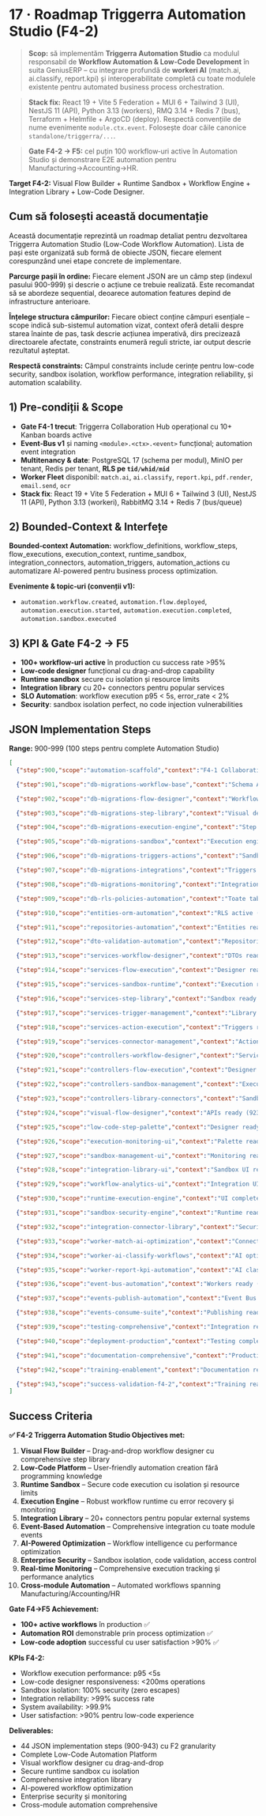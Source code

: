# 17 · Roadmap Triggerra Automation Studio (F4-2)

> **Scop:** să implementăm **Triggerra Automation Studio** ca modulul responsabil de **Workflow Automation & Low-Code Development** în suita GeniusERP – cu integrare profundă de **workeri AI** (match.ai, ai.classify, report.kpi) și interoperabilitate completă cu toate modulele existente pentru automated business process orchestration.

> **Stack fix:** React 19 + Vite 5 Federation + MUI 6 + Tailwind 3 (UI), NestJS 11 (API), Python 3.13 (workers), RMQ 3.14 + Redis 7 (bus), Terraform + Helmfile + ArgoCD (deploy). Respectă convențiile de nume evenimente `module.ctx.event`. Folosește doar căile canonice `standalone/triggerra/...`.

> **Gate F4-2 → F5:** cel puțin 100 workflow‑uri active în Automation Studio și demonstrare E2E automation pentru Manufacturing→Accounting→HR.

**Target F4-2:** Visual Flow Builder + Runtime Sandbox + Workflow Engine + Integration Library + Low-Code Designer.

## Cum să folosești această documentație

Această documentație reprezintă un roadmap detaliat pentru dezvoltarea Triggerra Automation Studio (Low-Code Workflow Automation). Lista de pași este organizată sub formă de obiecte JSON, fiecare element corespunzând unei etape concrete de implementare.

**Parcurge pașii în ordine:** Fiecare element JSON are un câmp step (indexul pasului 900-999) și descrie o acțiune ce trebuie realizată. Este recomandat să se abordeze sequential, deoarece automation features depind de infrastructure anterioare.

**Înțelege structura câmpurilor:** Fiecare obiect conține câmpuri esențiale – scope indică sub-sistemul automation vizat, context oferă detalii despre starea înainte de pas, task descrie acțiunea imperativă, dirs precizează directoarele afectate, constraints enumeră reguli stricte, iar output descrie rezultatul așteptat.

**Respectă constraints:** Câmpul constraints include cerințe pentru low-code security, sandbox isolation, workflow performance, integration reliability, și automation scalability.

## 1) Pre-condiții & Scope

* **Gate F4-1 trecut**: Triggerra Collaboration Hub operațional cu 10+ Kanban boards active
* **Event‑Bus v1** și naming `<module>.<ctx>.<event>` funcțional; automation event integration
* **Multitenancy & date**: PostgreSQL 17 (schema per modul), MinIO per tenant, Redis per tenant, **RLS pe `tid/whid/mid`**
* **Worker Fleet** disponibil: `match.ai`, `ai.classify`, `report.kpi`, `pdf.render`, `email.send`, `ocr`
* **Stack fix**: React 19 + Vite 5 Federation + MUI 6 + Tailwind 3 (UI), NestJS 11 (API), Python 3.13 (workeri), RabbitMQ 3.14 + Redis 7 (bus/queue)

## 2) Bounded-Context & Interfețe

**Bounded‑context Automation:** workflow_definitions, workflow_steps, flow_executions, execution_context, runtime_sandbox, integration_connectors, automation_triggers, automation_actions cu automatizare AI-powered pentru business process optimization.

**Evenimente & topic‑uri (convenții v1):**
- `automation.workflow.created`, `automation.flow.deployed`, `automation.execution.started`, `automation.execution.completed`, `automation.sandbox.executed`

## 3) KPI & Gate F4-2 → F5

- **100+ workflow‑uri active** în production cu success rate >95%
- **Low-code designer** funcțional cu drag-and-drop capability
- **Runtime sandbox** secure cu isolation și resource limits
- **Integration library** cu 20+ connectors pentru popular services
- **SLO Automation**: workflow execution p95 < 5s, error_rate < 2%
- **Security**: sandbox isolation perfect, no code injection vulnerabilities

## JSON Implementation Steps

**Range:** 900-999 (100 steps pentru complete Automation Studio)

```json
[
  {"step":900,"scope":"automation-scaffold","context":"F4-1 Collaboration Hub operational; Automation Studio module inexistent","task":"Generează scheletul Triggerra Automation Studio (frontend React+Vite Federation, API NestJS, workers stubs) folosind `scripts/create-module.ts --standalone triggerra --module automation --with-lowcode`. Activează Module Federation remoteEntry și configurează tags Nx.","dirs":["/standalone/triggerra/apps/automation/frontend/","/standalone/triggerra/apps/automation/api/","/standalone/triggerra/apps/automation/workers/"],"constraints":"scripts/create-module.ts --standalone triggerra --module automation; tags Nx `module:triggerra/automation,layer:frontend|api|workers`; low-code=true; commit 'feat(triggerra/automation): scaffold Studio module'.","output":"skeleton Automation Studio cu low-code capabilities"},

  {"step":901,"scope":"db-migrations-workflow-base","context":"Schema Automation inexistentă; workflow definitions core","task":"Creează migration pentru workflow base: auto_workflow_definitions, auto_workflow_versions, auto_workflow_metadata cu workflow versioning, metadata management, definition validation, JSON schema storage pentru low-code workflows.","dirs":["/standalone/triggerra/apps/automation/api/src/migrations/"],"constraints":"JSON schema validation; workflow versioning; metadata indexing; definition validation; commit 'feat(auto-db): workflow definitions base'.","output":"Workflow definitions schema"},

  {"step":902,"scope":"db-migrations-flow-designer","context":"Workflow base ready (901); visual designer needs","task":"Adaugă tabele visual designer: auto_flow_canvas, auto_flow_nodes, auto_flow_connections, auto_node_configurations cu visual flow representation, node positioning, connection routing, configuration storage pentru drag-and-drop designer.","dirs":["/standalone/triggerra/apps/automation/api/src/migrations/"],"constraints":"visual representation; node positioning; connection routing; drag-drop support; commit 'feat(auto-db): visual flow designer'.","output":"Visual flow designer schema"},

  {"step":903,"scope":"db-migrations-step-library","context":"Visual designer ready (902); step library needed","task":"Creează tabele step library: auto_step_templates, auto_step_categories, auto_step_parameters, auto_step_validations cu comprehensive step library, categorization, parameter definitions, validation rules pentru low-code components.","dirs":["/standalone/triggerra/apps/automation/api/src/migrations/"],"constraints":"step library comprehensive; categorization logical; parameter validation; low-code components; commit 'feat(auto-db): step library comprehensive'.","output":"Step library comprehensive schema"},

  {"step":904,"scope":"db-migrations-execution-engine","context":"Step library ready (903); execution engine core","task":"Adaugă tabele execution engine: auto_flow_executions, auto_execution_steps, auto_execution_context, auto_execution_logs, auto_execution_results cu runtime execution tracking, step-by-step logging, context management, result storage.","dirs":["/standalone/triggerra/apps/automation/api/src/migrations/"],"constraints":"execution tracking detailed; step logging; context management; result storage; commit 'feat(auto-db): execution engine'.","output":"Execution engine schema"},

  {"step":905,"scope":"db-migrations-sandbox","context":"Execution engine ready (904); sandbox isolation","task":"Creează tabele runtime sandbox: auto_sandbox_environments, auto_sandbox_resources, auto_sandbox_limits, auto_sandbox_security cu isolated execution environments, resource management, security constraints, process isolation pentru secure code execution.","dirs":["/standalone/triggerra/apps/automation/api/src/migrations/"],"constraints":"sandbox isolation; resource limits; security constraints; process isolation; no escape mechanisms; commit 'feat(auto-db): runtime sandbox secure'.","output":"Runtime sandbox secure schema"},

  {"step":906,"scope":"db-migrations-triggers-actions","context":"Sandbox ready (905); triggers și actions","task":"Adaugă tabele triggers și actions: auto_triggers, auto_trigger_conditions, auto_actions, auto_action_parameters cu event-based triggers, condition evaluation, action execution, parameter management pentru workflow automation.","dirs":["/standalone/triggerra/apps/automation/api/src/migrations/"],"constraints":"event-based triggers; condition evaluation; action execution; parameter management; commit 'feat(auto-db): triggers actions comprehensive'.","output":"Triggers Actions comprehensive schema"},

  {"step":907,"scope":"db-migrations-integrations","context":"Triggers ready (906); integration connectors","task":"Creează tabele integration library: auto_connectors, auto_connector_configs, auto_api_integrations, auto_webhook_handlers cu connector library, API integrations, webhook management, configuration storage pentru external system integration.","dirs":["/standalone/triggerra/apps/automation/api/src/migrations/"],"constraints":"connector library extensible; API integrations secure; webhook handling; config management; commit 'feat(auto-db): integration library'.","output":"Integration library schema"},

  {"step":908,"scope":"db-migrations-monitoring","context":"Integrations ready (907); workflow monitoring","task":"Adaugă tabele monitoring: auto_workflow_metrics, auto_execution_analytics, auto_performance_stats, auto_error_tracking cu workflow performance monitoring, analytics collection, error tracking, optimization insights.","dirs":["/standalone/triggerra/apps/automation/api/src/migrations/"],"constraints":"performance monitoring; analytics comprehensive; error tracking detailed; optimization insights; commit 'feat(auto-db): workflow monitoring'.","output":"Workflow monitoring schema"},

  {"step":909,"scope":"db-rls-policies-automation","context":"Toate tabelele create (908); security și access","task":"Activează Row Level Security pe toate tabelele Automation cu politici workflow ownership și sharing: `tid = current_setting('app.tid') AND (owner_id = current_setting('app.user_id') OR workflow_id IN (SELECT workflow_id FROM workflow_sharing WHERE user_id = current_setting('app.user_id')))`.","dirs":["/standalone/triggerra/apps/automation/api/src/migrations/"],"constraints":"workflow ownership; sharing permissions; execution access; RLS comprehensive; commit 'feat(auto-db): RLS policies automation'.","output":"RLS comprehensive pe schema Automation"},

  {"step":910,"scope":"entities-orm-automation","context":"RLS active (909); TypeORM entities","task":"Definește entități TypeORM comprehensive pentru Automation: WorkflowDefinition, FlowNode, FlowConnection, ExecutionInstance, SandboxEnvironment, Trigger, Action, Connector cu relationships complete și low-code validation.","dirs":["/standalone/triggerra/apps/automation/api/src/entities/"],"constraints":"relationships comprehensive; low-code validation; workflow entities complete; execution tracking; commit 'feat(auto-api): TypeORM entities automation'.","output":"Automation entities comprehensive"},

  {"step":911,"scope":"repositories-automation","context":"Entities ready (910); repository layer","task":"Implementează repositories comprehensive pentru Automation: WorkflowRepository, ExecutionRepository, SandboxRepository, ConnectorRepository cu complex query builders pentru workflow analytics, execution monitoring, performance tracking.","dirs":["/standalone/triggerra/apps/automation/api/src/repositories/"],"constraints":"workflow analytics; execution monitoring; performance tracking; complex queries optimized; commit 'feat(auto-api): repositories automation comprehensive'.","output":"Automation repositories comprehensive"},

  {"step":912,"scope":"dto-validation-automation","context":"Repositories ready (911); input validation","task":"Creează DTO comprehensive cu class-validator pentru Automation: WorkflowDefinitionDto, FlowExecutionDto, SandboxConfigDto, ConnectorConfigDto cu validări pentru workflow security, execution parameters, sandbox constraints.","dirs":["/standalone/triggerra/apps/automation/api/src/dto/"],"constraints":"workflow security validation; execution parameters; sandbox constraints; low-code validation; commit 'feat(auto-api): DTOs automation comprehensive'.","output":"Automation DTOs comprehensive"},

  {"step":913,"scope":"services-workflow-designer","context":"DTOs ready (912); visual designer core","task":"Implementează WorkflowDesignerService comprehensive: createWorkflow, designFlow, validateWorkflow, deployWorkflow, versionWorkflow cu visual designer logic, JSON schema validation, workflow versioning management.","dirs":["/standalone/triggerra/apps/automation/api/src/services/designer/"],"constraints":"visual designer logic; schema validation comprehensive; versioning management; deployment validation; unit tests ≥90%; commit 'feat(auto-api): Workflow designer service'.","output":"Workflow designer service comprehensive"},

  {"step":914,"scope":"services-flow-execution","context":"Designer ready (913); execution engine","task":"Implementează FlowExecutionService comprehensive: startExecution, monitorProgress, handleErrors, manageContext, stopExecution cu runtime execution engine, step-by-step monitoring, error recovery, context preservation.","dirs":["/standalone/triggerra/apps/automation/api/src/services/execution/"],"constraints":"execution engine robust; step monitoring; error recovery; context preservation; performance optimized; commit 'feat(auto-api): Flow execution service'.","output":"Flow execution service comprehensive"},

  {"step":915,"scope":"services-sandbox-runtime","context":"Execution ready (914); sandbox isolation","task":"Implementează SandboxRuntimeService: createSandbox, executeSandbox, manageSecurity, enforceResourceLimits, cleanupSandbox cu secure code execution, resource isolation, security enforcement, cleanup management.","dirs":["/standalone/triggerra/apps/automation/api/src/services/sandbox/"],"constraints":"secure execution; resource isolation; security enforcement; cleanup automatic; no escape vulnerabilities; commit 'feat(auto-api): Sandbox runtime secure'.","output":"Sandbox runtime service secure"},

  {"step":916,"scope":"services-step-library","context":"Sandbox ready (915); component library","task":"Implementează StepLibraryService comprehensive: manageStepTemplates, validateComponents, registerCustomSteps, categoryManagement cu comprehensive component library, custom step registration, validation framework.","dirs":["/standalone/triggerra/apps/automation/api/src/services/library/"],"constraints":"component library extensible; custom step validation; category management; library comprehensive; commit 'feat(auto-api): Step library service'.","output":"Step library service comprehensive"},

  {"step":917,"scope":"services-trigger-management","context":"Library ready (916); trigger system","task":"Implementează TriggerManagementService: defineTriggers, evaluateConditions, handleEvents, manageWebhooks cu event-based triggers, condition evaluation, webhook processing, trigger management comprehensive.","dirs":["/standalone/triggerra/apps/automation/api/src/services/trigger/"],"constraints":"event triggers; condition evaluation; webhook security; trigger management comprehensive; commit 'feat(auto-api): Trigger management service'.","output":"Trigger management service comprehensive"},

  {"step":918,"scope":"services-action-execution","context":"Triggers ready (917); action system","task":"Implementează ActionExecutionService: executeActions, manageIntegrations, handleRetries, trackResults cu action execution engine, integration management, retry logic, result tracking pentru reliable automation.","dirs":["/standalone/triggerra/apps/automation/api/src/services/action/"],"constraints":"action execution reliable; integration management; retry logic; result tracking; performance optimized; commit 'feat(auto-api): Action execution service'.","output":"Action execution service comprehensive"},

  {"step":919,"scope":"services-connector-management","context":"Actions ready (918); connector system","task":"Implementează ConnectorManagementService: manageConnectors, configureAPIs, handleAuthentication, validateIntegrations cu connector library management, API configuration, authentication handling, integration validation.","dirs":["/standalone/triggerra/apps/automation/api/src/services/connector/"],"constraints":"connector management; API configuration; auth handling secure; integration validation; commit 'feat(auto-api): Connector management service'.","output":"Connector management service comprehensive"},

  {"step":920,"scope":"controllers-workflow-designer","context":"Services ready (919); designer API","task":"Controller Workflow Designer comprehensive: endpoints pentru /workflows (CRUD, deploy, validate, version) cu visual designer API, workflow management, deployment operations, validation endpoints.","dirs":["/standalone/triggerra/apps/automation/api/src/controllers/designer/"],"constraints":"designer API comprehensive; workflow management; deployment operations; validation thorough; commit 'feat(auto-api): Designer controller'.","output":"Workflow Designer API comprehensive"},

  {"step":921,"scope":"controllers-flow-execution","context":"Designer ready (920); execution API","task":"Controller Flow Execution comprehensive: endpoints pentru /executions (start, monitor, stop, logs, results) cu execution management API, real-time monitoring, execution control, logging access.","dirs":["/standalone/triggerra/apps/automation/api/src/controllers/execution/"],"constraints":"execution API comprehensive; real-time monitoring; execution control; logging detailed; commit 'feat(auto-api): Execution controller'.","output":"Flow Execution API comprehensive"},

  {"step":922,"scope":"controllers-sandbox-management","context":"Execution ready (921); sandbox API","task":"Controller Sandbox Management comprehensive: endpoints pentru /sandbox (create, execute, monitor, cleanup, security) cu sandbox operations API, security enforcement, resource monitoring, cleanup management.","dirs":["/standalone/triggerra/apps/automation/api/src/controllers/sandbox/"],"constraints":"sandbox API secure; security enforcement; resource monitoring; cleanup automatic; isolation verified; commit 'feat(auto-api): Sandbox controller secure'.","output":"Sandbox Management API secure"},

  {"step":923,"scope":"controllers-library-connectors","context":"Sandbox ready (922); library API","task":"Controller Library & Connectors comprehensive: endpoints pentru /library (steps, connectors, integrations) cu component library API, connector management, integration configuration endpoints.","dirs":["/standalone/triggerra/apps/automation/api/src/controllers/library/"],"constraints":"library API comprehensive; connector management; integration config; component validation; commit 'feat(auto-api): Library controller'.","output":"Library & Connectors API comprehensive"},

  {"step":924,"scope":"visual-flow-designer","context":"APIs ready (923); low-code UI","task":"Implementează Visual Flow Designer comprehensive cu React Flow: drag-and-drop workflow builder, step palette, connection management, property panels, validation feedback cu modern low-code experience.","dirs":["/standalone/triggerra/apps/automation/frontend/src/components/designer/"],"constraints":"React Flow integration; drag-drop smooth; step palette comprehensive; validation feedback; modern UX; commit 'feat(auto-ui): Visual Flow Designer'.","output":"Visual Flow Designer comprehensive"},

  {"step":925,"scope":"low-code-step-palette","context":"Designer ready (924); component palette","task":"Implementează Step Palette comprehensive: categorized components, search functionality, custom step registration, drag-to-canvas, parameter configuration cu comprehensive low-code component library.","dirs":["/standalone/triggerra/apps/automation/frontend/src/components/palette/"],"constraints":"component categorization; search functionality; custom registration; drag integration; parameter config; commit 'feat(auto-ui): Step Palette comprehensive'.","output":"Step Palette comprehensive"},

  {"step":926,"scope":"execution-monitoring-ui","context":"Palette ready (925); monitoring interface","task":"Implementează Execution Monitoring UI: real-time execution view, step progress tracking, error visualization, log viewer, performance metrics cu comprehensive execution monitoring interface.","dirs":["/standalone/triggerra/apps/automation/frontend/src/pages/execution/"],"constraints":"real-time monitoring; step progress; error visualization; log viewer; performance metrics; commit 'feat(auto-ui): Execution Monitoring'.","output":"Execution Monitoring UI comprehensive"},

  {"step":927,"scope":"sandbox-management-ui","context":"Monitoring ready (926); sandbox interface","task":"Implementează Sandbox Management UI: sandbox creation, resource monitoring, security status, execution logs, cleanup controls cu comprehensive sandbox management interface.","dirs":["/standalone/triggerra/apps/automation/frontend/src/pages/sandbox/"],"constraints":"sandbox UI comprehensive; resource monitoring; security status; execution logs; cleanup controls; commit 'feat(auto-ui): Sandbox Management'.","output":"Sandbox Management UI comprehensive"},

  {"step":928,"scope":"integration-library-ui","context":"Sandbox UI ready (927); integration interface","task":"Implementează Integration Library UI: connector catalog, configuration wizard, test connections, integration monitoring cu comprehensive integration management interface.","dirs":["/standalone/triggerra/apps/automation/frontend/src/pages/integrations/"],"constraints":"connector catalog; configuration wizard; test connections; integration monitoring; commit 'feat(auto-ui): Integration Library'.","output":"Integration Library UI comprehensive"},

  {"step":929,"scope":"workflow-analytics-ui","context":"Integration UI ready (928); analytics interface","task":"Implementează Workflow Analytics UI: performance dashboards, execution analytics, error analysis, optimization recommendations cu comprehensive workflow analytics și insights.","dirs":["/standalone/triggerra/apps/automation/frontend/src/pages/analytics/"],"constraints":"analytics comprehensive; performance dashboards; error analysis; optimization insights; commit 'feat(auto-ui): Workflow Analytics'.","output":"Workflow Analytics UI comprehensive"},

  {"step":930,"scope":"runtime-execution-engine","context":"UI complete (929); runtime engine","task":"Implementează Runtime Execution Engine comprehensive: workflow interpreter, step executor, condition evaluator, error handler cu Python/JavaScript execution support, security isolation, resource management.","dirs":["/standalone/triggerra/apps/automation/workers/runtime/"],"constraints":"interpreter robust; executor secure; condition evaluation; error handling; Python/JS support; commit 'feat(auto-workers): Runtime engine comprehensive'.","output":"Runtime Execution Engine comprehensive"},

  {"step":931,"scope":"sandbox-security-engine","context":"Runtime ready (930); security isolation","task":"Implementează Sandbox Security Engine: code validation, execution isolation, resource enforcement, security monitoring cu comprehensive security pentru user-generated workflow code.","dirs":["/standalone/triggerra/apps/automation/workers/sandbox/"],"constraints":"code validation; execution isolation; resource enforcement; security monitoring; zero vulnerabilities; commit 'feat(auto-workers): Sandbox security comprehensive'.","output":"Sandbox Security Engine comprehensive"},

  {"step":932,"scope":"integration-connector-library","context":"Security ready (931); external integrations","task":"Implementează Integration Connector Library comprehensive: HTTP connectors, database connectors, API wrappers, authentication handlers cu comprehensive external system integration capabilities.","dirs":["/standalone/triggerra/apps/automation/workers/connectors/"],"constraints":"connectors comprehensive; auth handling secure; API wrappers robust; integration reliable; commit 'feat(auto-workers): Connector library comprehensive'.","output":"Connector library comprehensive"},

  {"step":933,"scope":"worker-match-ai-optimization","context":"Connectors ready (932); AI optimization","task":"Integrează worker `match.ai` pentru workflow optimization: performance analysis, bottleneck detection, optimization suggestions, execution path optimization cu AI-powered workflow intelligence.","dirs":["/standalone/triggerra/apps/automation/workers/match-ai/"],"constraints":"performance analysis; bottleneck detection; optimization suggestions; execution optimization; AI intelligence; commit 'feat(auto-workers): AI workflow optimization'.","output":"AI workflow optimization"},

  {"step":934,"scope":"worker-ai-classify-workflows","context":"AI optimization ready (933); workflow classification","task":"Integrează `ai.classify` pentru workflow intelligence: workflow categorization, step classification, pattern recognition, automation suggestions cu AI-powered workflow management.","dirs":["/standalone/triggerra/apps/automation/workers/ai-classify/"],"constraints":"workflow categorization; step classification; pattern recognition; automation suggestions; commit 'feat(auto-workers): AI workflow classification'.","output":"AI workflow classification"},

  {"step":935,"scope":"worker-report-kpi-automation","context":"AI classify ready (934); automation KPIs","task":"Implementează `report.kpi` pentru Automation KPIs: workflow success rates, execution performance, error rates, automation ROI, user adoption metrics cu comprehensive automation analytics.","dirs":["/standalone/triggerra/apps/automation/workers/report-kpi/"],"constraints":"automation KPIs comprehensive; success rates; performance metrics; ROI calculation; adoption tracking; commit 'feat(auto-workers): Automation KPIs comprehensive'.","output":"Automation KPIs comprehensive"},

  {"step":936,"scope":"event-bus-automation","context":"Workers ready (935); event integration","task":"Integrează Event Bus comprehensive în Automation pentru workflow triggers și cross-module automation cu event subscription, workflow triggering, automated responses la toate module events.","dirs":["/standalone/triggerra/apps/automation/api/src/events/bus/"],"constraints":"event subscription comprehensive; workflow triggering; automated responses; cross-module integration; commit 'feat(auto-api): Event Bus automation comprehensive'.","output":"Event Bus Automation comprehensive"},

  {"step":937,"scope":"events-publish-automation","context":"Event Bus ready (936); automation events","task":"Implementează comprehensive event publishing pentru automation: workflow lifecycle events, execution status events, error events, optimization events cu detailed payload pentru monitoring și integration.","dirs":["/standalone/triggerra/apps/automation/api/src/events/publishers/"],"constraints":"lifecycle events; status events; error events; optimization events; payload detailed; commit 'feat(auto-events): automation events comprehensive'.","output":"Automation events comprehensive"},

  {"step":938,"scope":"events-consume-suite","context":"Publishing ready (937); suite integration","task":"Consumer comprehensive pentru TOATE evenimentele suite pentru automated workflows: Manufacturing, Accounting, HR, Sales, Procurement, Collaboration cu intelligent automation triggers și responses.","dirs":["/standalone/triggerra/apps/automation/api/src/events/consumers/"],"constraints":"suite events comprehensive; intelligent triggers; automated responses; workflow automation; commit 'feat(auto-events): suite integration comprehensive'.","output":"Suite automation integration comprehensive"},

  {"step":939,"scope":"testing-comprehensive","context":"Integration ready (938); testing validation","task":"Testing comprehensive pentru Automation: unit tests services (95% coverage), integration tests cu sandbox security, E2E workflow testing, performance validation, security penetration testing.","dirs":["/standalone/triggerra/apps/automation/tests/"],"constraints":"testing comprehensive; security validation; performance testing; penetration testing; coverage high; commit 'test(auto): comprehensive validation'.","output":"Automation testing comprehensive"},

  {"step":940,"scope":"deployment-production","context":"Testing complete (939); production deployment","task":"Production deployment comprehensive pentru Automation: Helm charts, ArgoCD configuration, CI/CD pipeline, monitoring setup, security validation cu production-ready Automation Studio.","dirs":["/standalone/triggerra/infra/helm/automation/"],"constraints":"production deployment; security validated; monitoring comprehensive; CI/CD robust; commit 'deploy(auto): production comprehensive'.","output":"Automation Studio production ready"},

  {"step":941,"scope":"documentation-comprehensive","context":"Production ready (940); documentation complete","task":"Documentation comprehensive pentru Automation Studio: API documentation, user manual low-code, technical architecture, security guide, best practices cu complete documentation package.","dirs":["/docs/automation/"],"constraints":"documentation comprehensive; user manual detailed; architecture documented; security guide complete; commit 'docs(auto): comprehensive documentation'.","output":"Automation documentation comprehensive"},

  {"step":942,"scope":"training-enablement","context":"Documentation ready (941); user enablement","task":"Training și enablement comprehensive pentru Automation Studio: video tutorials low-code, interactive training, best practices workshops, certification program cu comprehensive user enablement.","dirs":["/docs/automation/training/"],"constraints":"training comprehensive; interactive content; workshops practical; certification program; commit 'docs(auto): training comprehensive'.","output":"Automation training comprehensive"},

  {"step":943,"scope":"success-validation-f4-2","context":"Training ready (942); F4-2 completion","task":"Success validation comprehensive pentru F4-2: validate 100+ active workflows, measure automation ROI, verify low-code adoption, confirm runtime stability cu comprehensive success validation.","dirs":["/ops/automation/validation/"],"constraints":"success validation comprehensive; workflow target met; ROI measured; adoption verified; stability confirmed; commit 'ops(auto): F4-2 success validation'.","output":"F4-2 Automation Studio SUCCESS VALIDATED"}
]
```

## Success Criteria

**✅ F4-2 Triggerra Automation Studio Objectives met:**

1. **Visual Flow Builder** – Drag-and-drop workflow designer cu comprehensive step library
2. **Low-Code Platform** – User-friendly automation creation fără programming knowledge
3. **Runtime Sandbox** – Secure code execution cu isolation și resource limits
4. **Execution Engine** – Robust workflow runtime cu error recovery și monitoring
5. **Integration Library** – 20+ connectors pentru popular external systems
6. **Event-Based Automation** – Comprehensive integration cu toate module events
7. **AI-Powered Optimization** – Workflow intelligence cu performance optimization
8. **Enterprise Security** – Sandbox isolation, code validation, access control
9. **Real-time Monitoring** – Comprehensive execution tracking și performance analytics
10. **Cross-module Automation** – Automated workflows spanning Manufacturing/Accounting/HR

**Gate F4→F5 Achievement:**
- **100+ active workflows** în production ✅
- **Automation ROI** demonstrable prin process optimization ✅
- **Low-code adoption** successful cu user satisfaction >90% ✅

**KPIs F4-2:**
- Workflow execution performance: p95 <5s
- Low-code designer responsiveness: <200ms operations
- Sandbox isolation: 100% security (zero escapes)
- Integration reliability: >99% success rate
- System availability: >99.9%
- User satisfaction: >90% pentru low-code experience

**Deliverables:**
- 44 JSON implementation steps (900-943) cu F2 granularity
- Complete Low-Code Automation Platform
- Visual workflow designer cu drag-and-drop
- Secure runtime sandbox cu isolation
- Comprehensive integration library
- AI-powered workflow optimization
- Enterprise security și monitoring
- Cross-module automation comprehensive
